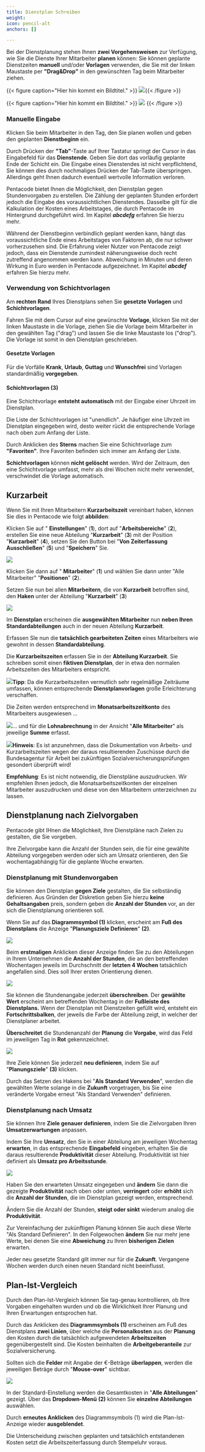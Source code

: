 ```yaml
---
title: Dienstplan Schreiben
weight: 
icon: pencil-alt
anchors: []

---
```

Bei der Dienstplanung stehen Ihnen **zwei Vorgehensweisen** zur Verfügung,  wie Sie die Dienste Ihrer Mitarbeiter **planen** können: Sie können geplante Dienstzeiten **manuell**  und/oder **Vorlagen** verwenden, die Sie mit der linken Maustaste per **"Drag&Drop"** in den gewünschten Tag beim Mitarbeiter ziehen.

{{< figure caption="Hier hin kommt ein Bildtitel." >}} ![](https://d33v4339jhl8k0.cloudfront.net/docs/assets/5dd29b3f04286364bc91dcd3/images/5df2691404286364bc92cab9/file-DqfEOgIGGB.png){{< /figure >}}

{{< figure caption="Hier hin kommt ein Bildtitel." >}}
![](https://via.placeholder.com/600x400)
{{< /figure >}}

### Manuelle Eingabe

Klicken Sie beim Mitarbeiter in den Tag, den Sie planen wollen und geben den geplanten **Dienstbeginn** ein.

Durch Drücken der **"Tab"**-Taste auf Ihrer Tastatur springt der Cursor in das Eingabefeld für das **Dienstende**. Geben Sie dort das vorläufig geplante Ende der Schicht ein. Die Eingabe eines Dienstendes ist nicht verpflichtend, Sie können dies durch nochmaliges Drücken der Tab-Taste überspringen. Allerdings geht Ihnen dadurch eventuell wertvolle Information verloren.

Pentacode bietet Ihnen die Möglichkeit, den Dienstplan gegen Stundenvorgaben zu erstellen. Die Zählung der geplanten Stunden erfordert jedoch die Eingabe des voraussichtlichen Dienstendes. Dasselbe gilt für die Kalkulation der Kosten eines Arbeitstages, die durch Pentacode im Hintergrund durchgeführt wird. Im Kapitel **_abcdefg_** erfahren Sie hierzu mehr.

Während der Dienstbeginn verbindlich geplant werden kann, hängt das voraussichtliche Ende eines Arbeitstages von Faktoren ab, die nur schwer vorherzusehen sind. Die Erfahrung vieler Nutzer von Pentacode zeigt jedoch, dass ein Dienstende zumindest näherungsweise doch recht zutreffend angenommen werden kann. Abweichung in Minuten und deren Wirkung in Euro werden in Pentacode aufgezeichnet. Im Kapitel **_abcdef_** erfahren Sie hierzu mehr.

### Verwendung von Schichtvorlagen

Am **rechten Rand** Ihres Dienstplans sehen Sie **gesetzte Vorlagen** und **Schichtvorlagen**.

Fahren Sie mit dem Cursor auf eine gewünschte **Vorlage**, klicken Sie mit der linken Maustaste in die Vorlage, ziehen Sie die Vorlage beim Mitarbeiter in den gewählten Tag ("drag") und lassen Sie die linke Maustaste los ("drop"). Die Vorlage ist somit in den Dienstplan geschrieben.

#### Gesetzte Vorlagen

Für die Vorfälle **Krank**, **Urlaub**, **Guttag** und **Wunschfrei** sind Vorlagen standardmäßig **vorgegeben**.

#### Schichtvorlagen (3)

Eine Schichtvorlage **entsteht automatisch** mit der Eingabe einer Uhrzeit im Dienstplan.

Die Liste der Schichtvorlagen ist "unendlich". Je häufiger eine Uhrzeit im Dienstplan eingegeben wird, desto weiter rückt die entsprechende Vorlage nach oben zum Anfang der Liste.

Durch Anklicken des **Sterns** machen Sie eine Schichtvorlage zum **"Favoriten"**. Ihre Favoriten befinden sich immer am Anfang der Liste.

**Schichtvorlagen** können **nicht gelöscht** werden. Wird der Zeitraum, den eine Schichtvorlage umfasst, mehr als drei Wochen nicht mehr verwendet, verschwindet die Vorlage automatisch.

## Kurzarbeit

Wenn Sie mit Ihren Mitarbeitern **Kurzarbeitszeit** vereinbart haben, können Sie dies in Pentacode wie folgt **abbilden**:

Klicken Sie auf " **Einstellungen**" (**1**), dort auf "**Arbeitsbereiche**" (**2**), erstellen Sie eine neue Abteilung "**Kurzarbeit**" (**3**) mit der Position "**Kurzarbeit**" (**4**), setzen Sie den Button bei "**Von Zeiterfassung Ausschließen**" (**5**) und "**Speichern**" Sie.

![](https://s3.amazonaws.com/helpscout.net/docs/assets/5dd29b3f04286364bc91dcd3/images/5e831f9f04286364bc978d72/file-uHsdGjj7Tt.png)

Klicken Sie dann auf " **Mitarbeiter**" (**1**) und wählen Sie dann unter "Alle Mitarbeiter" "**Positionen**" (**2**).

Setzen Sie nun bei allen **Mitarbeitern**, die von **Kurzarbeit** betroffen sind, den **Haken** unter der Abteilung "**Kurzarbeit**" (**3**)

![](https://s3.amazonaws.com/helpscout.net/docs/assets/5dd29b3f04286364bc91dcd3/images/5e8321a804286364bc978d7d/file-VEGWHAbsiH.png)

Im **Dienstplan** erscheinen die **ausgewählten Mitarbeiter** nun **neben Ihren Standardabteilungen** auch in der neuen Abteilung **Kurzarbeit**.

Erfassen SIe nun die **tatsächlich gearbeiteten Zeiten** eines Mitarbeiters wie gewohnt in dessen **Standardabteilung**.

Die **Kurzarbeitszeiten** erfassen Sie in der **Abteilung Kurzarbeit**. Sie schreiben somit einen **fiktiven Dienstplan**, der in etwa den normalen Arbeitszeiten des Mitarbeiters entspricht.

![](https://s3.amazonaws.com/helpscout.net/docs/assets/5dd29b3f04286364bc91dcd3/images/5e832c162c7d3a7e9aea190a/file-lq5jCthqzg.png)**Tipp**: Da die Kurzarbeitszeiten vermutlich sehr regelmäßige Zeiträume umfassen, können entsprechende **Dienstplanvorlagen** große Erleichterung verschaffen.

Die Zeiten werden entsprechend im **Monatsarbeitszeitkonto** des Mitarbeiters ausgewiesen ...

![](https://s3.amazonaws.com/helpscout.net/docs/assets/5dd29b3f04286364bc91dcd3/images/5e8330622c7d3a7e9aea1941/file-zRd2YmmbCB.png)... und für die **Lohnabrechnung** in der Ansicht "**Alle Mitarbeiter**" als jeweilige **Summe** erfasst.

![](https://s3.amazonaws.com/helpscout.net/docs/assets/5dd29b3f04286364bc91dcd3/images/5e83315a04286364bc978e50/file-uF1yay5GZW.png)**Hinweis**: Es ist anzunehmen, dass die Dokumentation von Arbeits- und Kurzarbeitszeiten wegen der daraus resultierenden Zuschüsse durch die Bundesagentur für Arbeit bei zukünftigen Sozialversicherungsprüfungen gesondert überprüft wird!

**Empfehlung**: Es ist nicht notwendig, die Dienstpläne auszudrucken. Wir empfehlen Ihnen jedoch, die Monatsarbeitszeitkonten der einzelnen Mitarbeiter auszudrucken und diese von den Mitarbeitern unterzeichnen zu lassen.

## Dienstplanung nach Zielvorgaben

Pentacode gibt IHnen die Möglichkeit, Ihre Dienstpläne nach Zielen zu gestalten, die Sie vorgeben.

Ihre Zielvorgabe kann die Anzahl der Stunden sein, die für eine gewählte Abteilung vorgegeben werden oder sich am Umsatz orientieren, den Sie wochentagabhängig für die geplante Woche erwarten.

### Dienstplanung mit Stundenvorgaben

Sie können den Dienstplan **gegen Ziele** gestalten, die Sie selbständig definieren. Aus Gründen der Diskretion geben Sie hierzu **keine Gehaltsangaben** preis, sondern geben die **Anzahl der Stunden** vor, an der sich die Dienstplanung orientieren soll.

Wenn Sie auf das **Diagrammsymbol (1)** klicken, erscheint am **Fuß des Dienstplans** die Anzeige "**Planungsziele Definieren**" **(2)**.

![](https://s3.amazonaws.com/helpscout.net/docs/assets/5dd29b3f04286364bc91dcd3/images/5f12fab92c7d3a10cbaaeebd/file-9vZNOfd5PQ.png)

Beim **erstmaligen** Anklicken dieser Anzeige finden Sie zu den Abteilungen in Ihrem Unternehmen die **Anzahl der Stunden**, die an den betreffenden Wochentagen jeweils im Durchschnitt der **letzten 4 Wochen** tatsächlich angefallen sind. Dies soll Ihrer ersten Orientierung dienen.

![](https://s3.amazonaws.com/helpscout.net/docs/assets/5dd29b3f04286364bc91dcd3/images/5f12fb5504286306f8070c20/file-T2iVM473oh.png)

Sie können die Stundenangabe jederzeit **überschreiben**. Der **gewählte Wert** erscheint am betreffenden Wochentag in der **Fußleiste des Dienstplans.** Wenn der Dienstplan mit Dienstzeiten gefüllt wird, entsteht ein **Fortschrittsbalken**, der jeweils die Farbe der Abteilung zeigt, in welcher der Dienstplaner arbeitet.

**Überschreitet** die Stundenanzahl der **Planung** die **Vorgabe**, wird das Feld im jeweiligen Tag in **Rot** gekennzeichnet.

![](https://s3.amazonaws.com/helpscout.net/docs/assets/5dd29b3f04286364bc91dcd3/images/5f12fca804286306f8070c23/file-xLcyFq1HO4.png)

Ihre Ziele können Sie jederzeit **neu definieren**, indem Sie auf "**Planungsziele**" **(3)** klicken.

Durch das Setzen des Hakens bei "**Als Standard Verwenden**", werden die gewählten Werte solange in die **Zukunft** vorgetragen, bis Sie eine veränderte Vorgabe erneut "Als Standard Verwenden" definieren.

### Dienstplanung nach Umsatz

Sie können Ihre **Ziele genauer definieren**, indem Sie die Zielvorgaben Ihren **Umsatzerwartungen** anpassen.

Indem Sie Ihre **Umsatz**, den Sie in einer Abteilung am jeweiligen Wochentag **erwarten**, in das entsprechende **Eingabefeld** eingeben, erhalten Sie die daraus resultierende **Produktivität** dieser Abteilung. Produktivität ist hier definiert als **Umsatz pro Arbeitsstunde**.

![](https://s3.amazonaws.com/helpscout.net/docs/assets/5dd29b3f04286364bc91dcd3/images/5f12fdb32c7d3a10cbaaeebf/file-PIvtsiDZEV.png)

Haben Sie den erwarteten Umsatz eingegeben und **ändern** Sie dann die gezeigte **Produktivität** nach oben oder unten, **verringert** oder **erhöht** sich die **Anzahl der Stunden**, die im Dienstplan gezeigt werden, entsprechend.

Ändern Sie die Anzahl der Stunden, **steigt oder sinkt** wiederum analog die **Produktivität**.

Zur Vereinfachung der zukünftigen Planung können Sie auch diese Werte "Als Standard Definieren". In den Folgewochen **ändern** Sie nur mehr jene Werte, bei denen Sie eine **Abweichung** zu Ihren **bisherigen Zielen** erwarten.

Jeder neu gesetzte Standard gilt immer nur für die **Zukunft**. Vergangene Wochen werden durch einen neuen Standard nicht beeinflusst.

## Plan-Ist-Vergleich

Durch den Plan-Ist-Vergleich können Sie tag-genau kontrollieren, ob Ihre Vorgaben eingehalten wurden und ob die Wirklichkeit Ihrer Planung und Ihren Erwartungen entsprochen hat.

Durch das Anklicken des **Diagrammsymbols (1)** erscheinen am Fuß des Dienstplans **zwei Linien**, über welche die **Personalkosten** aus der **Planung** den Kosten durch die tatsächlich aufgewendeten **Arbeitszeiten** gegenübergestellt sind. Die Kosten beinhalten die **Arbeitgeberanteile** zur Sozialversicherung.

Sollten sich die **Felder** mit Angabe der €-Beträge **überlappen**, werden die jeweiligen Beträge durch "**Mouse-over**" sichtbar.

![](https://s3.amazonaws.com/helpscout.net/docs/assets/5dd29b3f04286364bc91dcd3/images/5f12dd8804286306f8070bca/file-KBpRJL0adY.png)

In der Standard-Einstellung werden die Gesamtkosten in "**Alle Abteilungen**" gezeigt. Über das **Dropdown-Menü** **(2)** können Sie **einzelne Abteilungen** auswählen.

Durch **erneutes Anklicken** des Diagrammsymbols (1) wird die Plan-Ist-Anzeige wieder **ausgeblendet**.

Die Unterscheidung zwischen geplanten und tatsächlich entstandenen Kosten setzt die Arbeitszeiterfassung durch Stempeluhr voraus.
